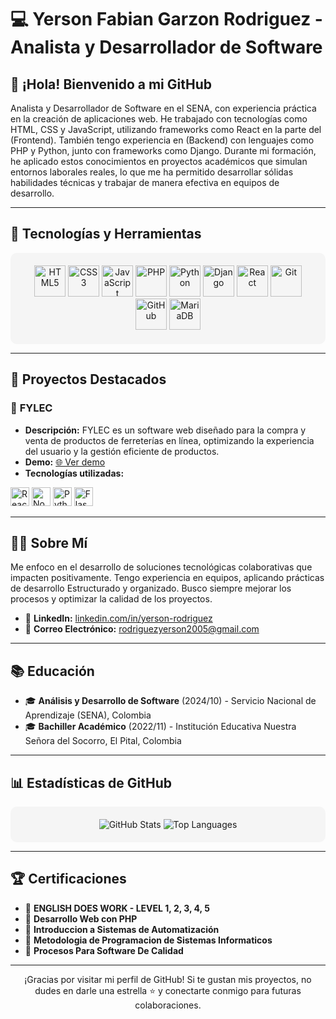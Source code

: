 # 💻 **Yerson Fabian Garzon Rodriguez - Analista y Desarrollador de Software**

## 👋 **¡Hola! Bienvenido a mi GitHub**

Analista y Desarrollador de Software en el SENA, con experiencia práctica en la creación de aplicaciones web. He trabajado con tecnologías como HTML, CSS y JavaScript, utilizando frameworks como React en la parte del (Frontend). También tengo experiencia en (Backend) con lenguajes como PHP y Python, junto con frameworks como Django. Durante mi formación, he aplicado estos conocimientos en proyectos académicos que simulan entornos laborales reales, lo que me ha permitido desarrollar sólidas habilidades técnicas y trabajar de manera efectiva en equipos de desarrollo.

---

## 🔧 **Tecnologías y Herramientas**

<div align="center" style="background-color:#f5f5f5; padding:20px; border-radius:10px;">
    <img src="https://cdn.jsdelivr.net/gh/devicons/devicon/icons/html5/html5-original.svg" height="50" alt="HTML5" />
    <img src="https://cdn.jsdelivr.net/gh/devicons/devicon/icons/css3/css3-original.svg" height="50" alt="CSS3" />
    <img src="https://cdn.jsdelivr.net/gh/devicons/devicon/icons/javascript/javascript-original.svg" height="50" alt="JavaScript" />
    <img src="https://cdn.jsdelivr.net/gh/devicons/devicon/icons/php/php-original.svg" height="50" alt="PHP" />
    <img src="https://cdn.jsdelivr.net/gh/devicons/devicon/icons/python/python-original.svg" height="50" alt="Python" />
    <img src="https://cdn.jsdelivr.net/gh/devicons/devicon/icons/django/django-plain.svg" height="50" alt="Django" />
    <img src="https://cdn.jsdelivr.net/gh/devicons/devicon/icons/react/react-original.svg" height="50" alt="React" />
    <img src="https://cdn.jsdelivr.net/gh/devicons/devicon/icons/git/git-original.svg" height="50" alt="Git" />
    <img src="https://cdn.jsdelivr.net/gh/devicons/devicon/icons/github/github-original.svg" height="50" alt="GitHub" />
    <img src="https://cdn.jsdelivr.net/gh/devicons/devicon/icons/mysql/mysql-original.svg" height="50" alt="MariaDB" />
</div>

---

## 🚀 **Proyectos Destacados**

### 🌟 **FYLEC**
   - **Descripción:** FYLEC es un software web diseñado para la compra y venta de productos de ferreterías en línea, optimizando la experiencia del usuario y la gestión eficiente de productos.
   - **Demo:** [🌐 Ver demo](https://fylec.com.co)
   - **Tecnologías utilizadas:**
   <p>
       <img src="https://cdn.jsdelivr.net/gh/devicons/devicon/icons/react/react-original.svg" height="30" alt="React" />
       <img src="https://cdn.jsdelivr.net/gh/devicons/devicon/icons/nodejs/nodejs-original.svg" height="30" alt="Node.js" />
       <img src="https://cdn.jsdelivr.net/gh/devicons/devicon/icons/python/python-original.svg" height="30" alt="Python" />
       <img src="https://cdn.jsdelivr.net/gh/devicons/devicon/icons/flask/flask-original.svg" height="30" alt="Flask" />
   </p>

---

## 👨‍💼 **Sobre Mí**

Me enfoco en el desarrollo de soluciones tecnológicas colaborativas que impacten positivamente. Tengo experiencia en equipos, aplicando prácticas de desarrollo Estructurado y organizado. Busco siempre mejorar los procesos y optimizar la calidad de los proyectos.

- 💼 **LinkedIn:** [linkedin.com/in/yerson-rodriguez](https://www.linkedin.com/in/yerson-rodriguez/)
- 📧 **Correo Electrónico:** rodriguezyerson2005@gmail.com

---

## 📚 **Educación**

- 🎓 **Análisis y Desarrollo de Software** (2024/10) - Servicio Nacional de Aprendizaje (SENA), Colombia
- 🎓 **Bachiller Académico** (2022/11) - Institución Educativa Nuestra Señora del Socorro, El Pital, Colombia

---

## 📊 **Estadísticas de GitHub**

<div align="center" style="background-color:#f5f5f5; padding:20px; border-radius:10px;">
    <img src="https://github-readme-stats.vercel.app/api?username=YersonRodriguez2005&show_icons=true&theme=radical" alt="GitHub Stats" />
    <img src="https://github-readme-stats.vercel.app/api/top-langs/?username=YersonRodriguez2005&layout=compact&theme=radical" alt="Top Languages" />
</div>

---

## 🏆 **Certificaciones**

- 🏅 **ENGLISH DOES WORK - LEVEL 1, 2, 3, 4, 5**
- 🏅 **Desarrollo Web con PHP**
- 🏅 **Introduccion a Sistemas de Automatización**
- 🏅 **Metodologia de Programacion de Sistemas Informaticos**
- 🏅 **Procesos Para Software De Calidad**

---

<p align="center">
    ¡Gracias por visitar mi perfil de GitHub! Si te gustan mis proyectos, no dudes en darle una estrella ⭐ y conectarte conmigo para futuras colaboraciones.
</p>

